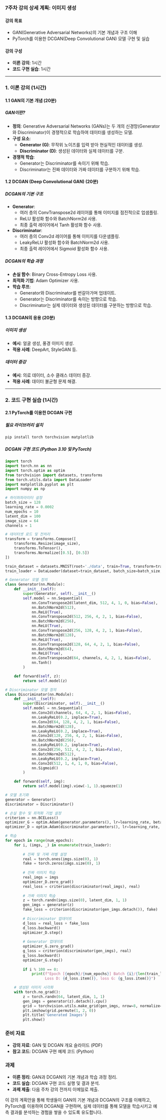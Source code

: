 ### 7주차 강의 상세 계획: 이미지 생성

#### 강의 목표
- GAN(Generative Adversarial Networks)의 기본 개념과 구조 이해
- PyTorch를 이용한 DCGAN(Deep Convolutional GAN) 모델 구현 및 실습

#### 강의 구성
- **이론 강의**: 1시간
- **코드 구현 실습**: 1시간

---

### 1. 이론 강의 (1시간)

#### 1.1 GAN의 기본 개념 (20분)

##### GAN이란?
- **정의**: Generative Adversarial Networks (GANs)는 두 개의 신경망(Generator와 Discriminator)이 경쟁적으로 학습하여 데이터를 생성하는 모델.
- **구성 요소**:
  - **Generator (G)**: 무작위 노이즈를 입력 받아 현실적인 데이터를 생성.
  - **Discriminator (D)**: 생성된 데이터와 실제 데이터를 구분.
- **경쟁적 학습**:
  - Generator는 Discriminator를 속이기 위해 학습.
  - Discriminator는 진짜 데이터와 가짜 데이터를 구분하기 위해 학습.

#### 1.2 DCGAN (Deep Convolutional GAN) (20분)

##### DCGAN의 기본 구조
- **Generator**:
  - 여러 층의 ConvTranspose2d 레이어를 통해 이미지를 점진적으로 업샘플링.
  - ReLU 활성화 함수와 BatchNorm2d 사용.
  - 최종 출력 레이어에서 Tanh 활성화 함수 사용.
- **Discriminator**:
  - 여러 층의 Conv2d 레이어를 통해 이미지를 다운샘플링.
  - LeakyReLU 활성화 함수와 BatchNorm2d 사용.
  - 최종 출력 레이어에서 Sigmoid 활성화 함수 사용.

##### DCGAN의 학습 과정
- **손실 함수**: Binary Cross-Entropy Loss 사용.
- **최적화 기법**: Adam Optimizer 사용.
- **학습 루프**:
  - Generator와 Discriminator를 번갈아가며 업데이트.
  - Generator는 Discriminator를 속이는 방향으로 학습.
  - Discriminator는 실제 데이터와 생성된 데이터를 구분하는 방향으로 학습.

#### 1.3 DCGAN의 응용 (20분)

##### 이미지 생성
- **예시**: 얼굴 생성, 풍경 이미지 생성.
- **적용 사례**: DeepArt, StyleGAN 등.

##### 데이터 증강
- **예시**: 의료 데이터, 소수 클래스 데이터 증강.
- **적용 사례**: 데이터 불균형 문제 해결.

---

### 2. 코드 구현 실습 (1시간)

#### 2.1 PyTorch를 이용한 DCGAN 구현

##### 필요 라이브러리 설치
```bash
pip install torch torchvision matplotlib
```

##### DCGAN 구현 코드 (Python 3.10 및 PyTorch)
```python
import torch
import torch.nn as nn
import torch.optim as optim
from torchvision import datasets, transforms
from torch.utils.data import DataLoader
import matplotlib.pyplot as plt
import numpy as np

# 하이퍼파라미터 설정
batch_size = 128
learning_rate = 0.0002
num_epochs = 10
latent_dim = 100
image_size = 64
channels = 1

# 데이터셋 로드 및 전처리
transform = transforms.Compose([
    transforms.Resize(image_size),
    transforms.ToTensor(),
    transforms.Normalize([0.5], [0.5])
])

train_dataset = datasets.MNIST(root='./data', train=True, transform=transform, download=True)
train_loader = DataLoader(dataset=train_dataset, batch_size=batch_size, shuffle=True)

# Generator 모델 정의
class Generator(nn.Module):
    def __init__(self):
        super(Generator, self).__init__()
        self.model = nn.Sequential(
            nn.ConvTranspose2d(latent_dim, 512, 4, 1, 0, bias=False),
            nn.BatchNorm2d(512),
            nn.ReLU(True),
            nn.ConvTranspose2d(512, 256, 4, 2, 1, bias=False),
            nn.BatchNorm2d(256),
            nn.ReLU(True),
            nn.ConvTranspose2d(256, 128, 4, 2, 1, bias=False),
            nn.BatchNorm2d(128),
            nn.ReLU(True),
            nn.ConvTranspose2d(128, 64, 4, 2, 1, bias=False),
            nn.BatchNorm2d(64),
            nn.ReLU(True),
            nn.ConvTranspose2d(64, channels, 4, 2, 1, bias=False),
            nn.Tanh()
        )

    def forward(self, z):
        return self.model(z)

# Discriminator 모델 정의
class Discriminator(nn.Module):
    def __init__(self):
        super(Discriminator, self).__init__()
        self.model = nn.Sequential(
            nn.Conv2d(channels, 64, 4, 2, 1, bias=False),
            nn.LeakyReLU(0.2, inplace=True),
            nn.Conv2d(64, 128, 4, 2, 1, bias=False),
            nn.BatchNorm2d(128),
            nn.LeakyReLU(0.2, inplace=True),
            nn.Conv2d(128, 256, 4, 2, 1, bias=False),
            nn.BatchNorm2d(256),
            nn.LeakyReLU(0.2, inplace=True),
            nn.Conv2d(256, 512, 4, 2, 1, bias=False),
            nn.BatchNorm2d(512),
            nn.LeakyReLU(0.2, inplace=True),
            nn.Conv2d(512, 1, 4, 1, 0, bias=False),
            nn.Sigmoid()
        )

    def forward(self, img):
        return self.model(img).view(-1, 1).squeeze(1)

# 모델 초기화
generator = Generator()
discriminator = Discriminator()

# 손실 함수 및 최적화 기법 설정
criterion = nn.BCELoss()
optimizer_G = optim.Adam(generator.parameters(), lr=learning_rate, betas=(0.5, 0.999))
optimizer_D = optim.Adam(discriminator.parameters(), lr=learning_rate, betas=(0.5, 0.999))

# 학습
for epoch in range(num_epochs):
    for i, (imgs, _) in enumerate(train_loader):
        
        # 진짜 및 가짜 라벨 설정
        real = torch.ones(imgs.size(0), 1)
        fake = torch.zeros(imgs.size(0), 1)
        
        # 진짜 이미지 학습
        real_imgs = imgs
        optimizer_D.zero_grad()
        real_loss = criterion(discriminator(real_imgs), real)
        
        # 가짜 이미지 학습
        z = torch.randn(imgs.size(0), latent_dim, 1, 1)
        gen_imgs = generator(z)
        fake_loss = criterion(discriminator(gen_imgs.detach()), fake)
        
        # Discriminator 업데이트
        d_loss = real_loss + fake_loss
        d_loss.backward()
        optimizer_D.step()
        
        # Generator 업데이트
        optimizer_G.zero_grad()
        g_loss = criterion(discriminator(gen_imgs), real)
        g_loss.backward()
        optimizer_G.step()
        
        if i % 100 == 0:
            print(f"Epoch [{epoch}/{num_epochs}] Batch {i}/{len(train_loader)} \
                  Loss D: {d_loss.item()}, loss G: {g_loss.item()}")

    # 생성된 이미지 시각화
    with torch.no_grad():
        z = torch.randn(64, latent_dim, 1, 1)
        gen_imgs = generator(z).detach().cpu()
        grid = torchvision.utils.make_grid(gen_imgs, nrow=8, normalize=True)
        plt.imshow(grid.permute(1, 2, 0))
        plt.title('Generated Images')
        plt.show()
```

### 준비 자료
- **강의 자료**: GAN 및 DCGAN 개요 슬라이드 (PDF)
- **참고 코드**: DCGAN 구현 예제 코드 (Python)

### 과제
- **이론 정리**: GAN과 DCGAN의 기본 개념과 학습 과정 정리.
- **코드 실습**: DCGAN 구현 코드 실행 및 결과 분석.
- **과제 제출**: 다음 주차 강의 전까지 이메일로 제출.

이 강의 계획안을 통해 학생들이 GAN의 기본 개념과 DCGAN의 구조를 이해하고, PyTorch를 이용하여 DCGAN을 구현하며, 실제 데이터를 통해 모델을 학습시키고 예측 결과를 분석하는 경험을 쌓을 수 있도록 유도합니다.
